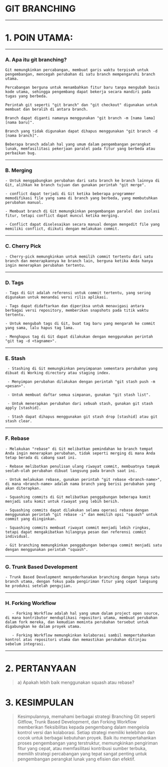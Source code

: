 # GIT BRANCHING
--- 

# 1. POIN UTAMA:
---
 ###  **A. Apa itu git branching?**
 ```
 Git memungkinkan percabangan, membuat garis waktu terpisah untuk pengembangan, mencegah perubahan di satu branch mempengaruhi branch utama.
   
 Percabangan berguna untuk menambahkan fitur baru tanpa mengubah basis kode utama, sehingga pengembang dapat bekerja secara mandiri pada tugas yang berbeda.

 Perintah git seperti "git branch" dan "git checkout" digunakan untuk membuat dan beralih di antara branch.
   
 Branch dapat diganti namanya menggunakan "git branch -m [nama lama] [nama baru]".
   
 Branch yang tidak digunakan dapat dihapus menggunakan "git branch -d [nama branch]".
     
 Beberapa branch adalah hal yang umum dalam pengembangan perangkat lunak, memfasilitasi pekerjaan paralel pada fitur yang berbeda atau perbaikan bug.
```
---

 ###  **B. Merging**
 ```
 - Untuk menggabungkan perubahan dari satu branch ke branch lainnya di Git, alihkan ke branch tujuan dan gunakan perintah "git merge".

 - conflict dapat terjadi di Git ketika beberapa programmer memodifikasi file yang sama di branch yang berbeda, yang membutuhkan perubahan manual.

 - Membuat branch di Git memungkinkan pengembangan paralel dan isolasi fitur, tetapi conflict dapat muncul ketika merging.

 - Conflict dapat diselesaikan secara manual dengan mengedit file yang memiliki conflict, diikuti dengan melakukan commit.
```
---

   ### **C. Cherry Pick**
   ```
 - Cherry-pick memungkinkan untuk memilih commit tertentu dari satu branch dan menerapkannya ke branch lain, berguna ketika Anda hanya ingin menerapkan perubahan tertentu.
 ```
---

  ### D. Tags
 ```
 - Tags di Git adalah referensi untuk commit tertentu, yang sering digunakan untuk menandai versi rilis aplikasi.

 - Tags dapat didaftarkan dan diperiksa untuk menavigasi antara berbagai versi repository, memberikan snapshots pada titik waktu tertentu.

 - Untuk mengubah tags di Git, buat tag baru yang mengarah ke commit yang sama, lalu hapus tag lama.

 - Menghapus tag di Git dapat dilakukan dengan menggunakan perintah "git tag -d <tagname>".
```
---

  ### E. Stash
```
 - Stashing di Git memungkinkan penyimpanan sementara perubahan yang dibuat di Working directory atau staging index.

 - Menyimpan perubahan dilakukan dengan perintah "git stash push -m <pesan>".

 - Untuk membuat daftar semua simpanan, gunakan "git stash list".
   
 - Untuk menerapkan perubahan dari sebuah stash, gunakan git stash apply [stashid].

 - Stash dapat dihapus menggunakan git stash drop [stashid] atau git stash clear.
```
---
  ### F. Rebase
 ```
 - Melakukan "rebase" di Git melibatkan pemindahan ke branch tempat Anda ingin menerapkan perubahan, tidak seperti merging di mana Anda tetap berada di cabang saat ini.

 - Rebase melibatkan penulisan ulang riwayat commit, membuatnya tampak seolah-olah perubahan dibuat langsung pada branch saat ini.

 - Untuk melakukan rebase, gunakan perintah "git rebase <branch-name>", di mana <branch-name> adalah nama branch yang berisi perubahan yang akan diterapkan.

 - Squashing commits di Git melibatkan penggabungan beberapa komit menjadi satu komit untuk riwayat yang lebih bersih.

 - Squashing commits dapat dilakukan selama operasi rebase dengan menggunakan perintah "git rebase -i" dan memilih opsi "squash" untuk commit yang diinginkan.

 - Squashing commits membuat riwayat commit menjadi lebih ringkas, tetapi dapat mengakibatkan hilangnya pesan dan referensi commit individual.

 - Git branching memungkinkan penggabungan beberapa commit menjadi satu dengan menggunakan perintah "squash".
 ```
---
 ###  G. Trunk Based Development
 ```
 - Trunk Based Development menyederhanakan branching dengan hanya satu branch utama, dengan fokus pada pengiriman fitur yang cepat langsung ke produksi setelah pengujian.
```
---
###  H. Forking Workflow
```
   - Forking Workflow adalah hal yang umum dalam project open source, di mana kontributor menduplikasi repositori utama, membuat perubahan dalam fork mereka, dan kemudian meminta perubahan tersebut untuk         digabungkan ke dalam proyek utama.

   - Forking Workflow memungkinkan kolaborasi sambil mempertahankan kontrol atas repositori utama dan memastikan perubahan ditinjau sebelum integrasi.
```

---


 #  2. PERTANYAAN

 >  a) Apakah lebih baik menggunakan squash atau rebase?





#  3. KESIMPULAN

 >  Kesimpulannya, memahami berbagai strategi Branching Git seperti Gitflow, Trunk Based Development, dan Forking Workflow memberikan fleksibilitas kepada pengembang dalam mengelola kontrol versi dan           kolaborasi. Setiap strategi memiliki kelebihan dan cocok untuk berbagai kebutuhan proyek. Baik itu mempertahankan proses pengembangan yang terstruktur, memungkinkan pengiriman fitur yang cepat,
    atau memfasilitasi kontribusi sumber terbuka, memilih strategi percabangan yang tepat sangat penting untuk pengembangan perangkat lunak yang efisien dan efektif.

    
   

   
   

     
